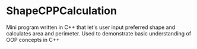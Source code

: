 # ShapeCPPCalculation
Mini program written in C++ that let's user input preferred shape and calculates area and perimeter. Used to demonstrate basic understanding of OOP concepts in C++
